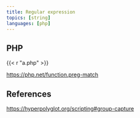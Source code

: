 ```yaml
---
title: Regular expression
topics: [string]
languages: [php]
---
```


## PHP

{{< r "a.php" >}}

<https://php.net/function.preg-match>

## References

<https://hyperpolyglot.org/scripting#group-capture>
